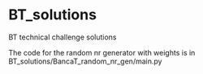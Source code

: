 # BT_solutions
BT technical challenge solutions

The code for the random nr generator with weights is in BT_solutions/BancaT_random_nr_gen/main.py
